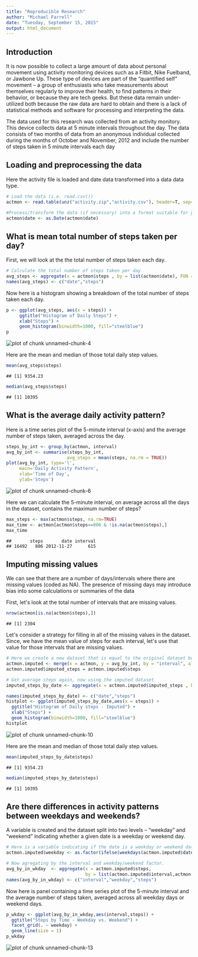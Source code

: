 ```yaml
---
title: "Reproducible Research"
author: "Michael Farrell"
date: "Tuesday, September 15, 2015"
output: html_document
---
```


## Introduction

It is now possible to collect a large amount of data about personal movement using activity monitoring devices such as a Fitbit, Nike Fuelband, or Jawbone Up. These type of devices are part of the “quantified self” movement – a group of enthusiasts who take measurements about themselves regularly to improve their health, to find patterns in their behavior, or because they are tech geeks. But these data remain under-utilized both because the raw data are hard to obtain and there is a lack of statistical methods and software for processing and interpreting the data.

The data used for this research was collected from an activity monitory. This device collects data at 5 minute intervals throughout the day. The data consists of two months of data from an anonymous individual collected during the months of October and November, 2012 and include the number of steps taken in 5 minute intervals each day

## Loading and preprocessing the data
Here the activity file is loaded and date data transformed into a data data type.





```r
# Load the data (i.e. read.csv())
actmon <- read.table(unz("activity.zip","activity.csv"), header=T, sep=",")

#Process/transform the data (if necessary) into a format suitable for your analysis
actmon$date <- as.Date(actmon$date)
```

## What is mean total number of steps taken per day?

First, we will look at the the total number of steps taken each day.


```r
# Calculate the total number of steps taken per day
avg_steps <- aggregate(x = actmon$steps , by = list(actmon$date), FUN = sum ,na.rm=TRUE)
names(avg_steps) <- c("date","steps")
```

Now here is a histogram showing a breakdown of the total number of steps taken each day.


```r
p <- ggplot(avg_steps, aes(x = steps)) +
     ggtitle("Histogram of Daily Steps") +
     xlab("Steps") +
     geom_histogram(binwidth=1000, fill="steelblue")
p
```

![plot of chunk unnamed-chunk-4](figure/unnamed-chunk-4-1.png) 


Here are the mean and median of those total daily step values.

```r
mean(avg_steps$steps)
```

```
## [1] 9354.23
```

```r
median(avg_steps$steps)
```

```
## [1] 10395
```

## What is the average daily activity pattern?

Here is a time series plot of the 5-minute interval (x-axis) and the average number of steps taken, averaged across the day.


```r
steps_by_int <- group_by(actmon, interval)
avg_by_int <- summarise(steps_by_int,
                       avg_steps = mean(steps, na.rm = TRUE))
plot(avg_by_int, type='l',
     main='Daily Activity Pattern',
     xlab='Time of Day',
     ylab='Steps')
```

![plot of chunk unnamed-chunk-6](figure/unnamed-chunk-6-1.png) 

Here we can calculate the 5-minute interval, on average across all the days in the dataset, contains the maximum number of steps?

```r
max_steps <- max(actmon$steps, na.rm=TRUE)
max_time <- actmon[actmon$steps==806 & !is.na(actmon$steps),]
max_time
```

```
##       steps       date interval
## 16492   806 2012-11-27      615
```
## Imputing missing values

We can see that there are a number of days/intervals where there are missing values (coded as NA). The presence of missing days may introduce bias into some calculations or summaries of the data

First, let's look at the total number of intervals that are missing values.


```r
nrow(actmon[is.na(actmon$steps),])
```

```
## [1] 2304
```

Let's consider a strategy for filling in all of the missing values in the dataset. Since, we have the mean value of steps for each interval, let's use that value for those intervals that are missing values.


```r
# Here we create a new dataset that is equal to the original dataset but with the missing data filled in
actmon.imputed <- merge(x = actmon, y = avg_by_int, by = "interval", all.x = TRUE)
actmon.imputed$imputed_steps = actmon.imputed$steps
```




```r
# Get average steps again, now using the imputed dataset
imputed_steps_by_date <- aggregate(x = actmon.imputed$imputed_steps , by = list(actmon.imputed$date), FUN = sum ,na.rm=TRUE)

names(imputed_steps_by_date) <- c("date","steps")
histplot <- ggplot(imputed_steps_by_date,aes(x = steps)) +
  ggtitle("Histogram of Daily steps - Imputed") +
  xlab("Steps") +
  geom_histogram(binwidth=1000, fill="steelblue")
histplot
```

![plot of chunk unnamed-chunk-10](figure/unnamed-chunk-10-1.png) 

Here are the mean and median of those total daily step values.


```r
mean(imputed_steps_by_date$steps)
```

```
## [1] 9354.23
```

```r
median(imputed_steps_by_date$steps)
```

```
## [1] 10395
```

## Are there differences in activity patterns between weekdays and weekends?

A variable is created and the dataset split into two levels – “weekday” and “weekend” indicating whether a given date is a weekday or weekend day.


```r
# Here is a variable indicating if the date is a weekday or weekend date.
actmon.imputed$weekday <- as.factor(ifelse(weekdays(actmon.imputed$date) %in% c("Saturday","Sunday"), "Weekend", "Weekday")) 

# Now agregating by the interval and weekday/weekend factor.
avg_by_in_wkday  <- aggregate(x = actmon.imputed$steps, 
                              by = list(actmon.imputed$interval,actmon.imputed$weekday), FUN = mean ,na.rm=TRUE)
names(avg_by_in_wkday) <- c("interval","weekday","steps")
```

Now here is panel containing a time series plot of the 5-minute interval and the average number of steps taken, averaged across all weekday days or weekend days.


```r
p_wkday <- ggplot(avg_by_in_wkday,aes(interval,steps)) +
  ggtitle("Steps by Time - Weekday vs. Weekend") +
  facet_grid(. ~ weekday) +
  geom_line(size = 1)
p_wkday
```

![plot of chunk unnamed-chunk-13](figure/unnamed-chunk-13-1.png) 
